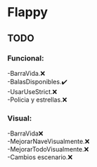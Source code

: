 # Flappy

## TODO

### Funcional:
-BarraVida.:x: \
-BalasDisponibles.:heavy_check_mark: \
-UsarUseStrict.:x: \
-Policia y estrellas.:x: 




### Visual: 
-BarraVida:x:\
-MejorarNaveVisualmente.:x: \
-MejorarTodoVisualmente.:x: \
-Cambios escenario.:x: 
